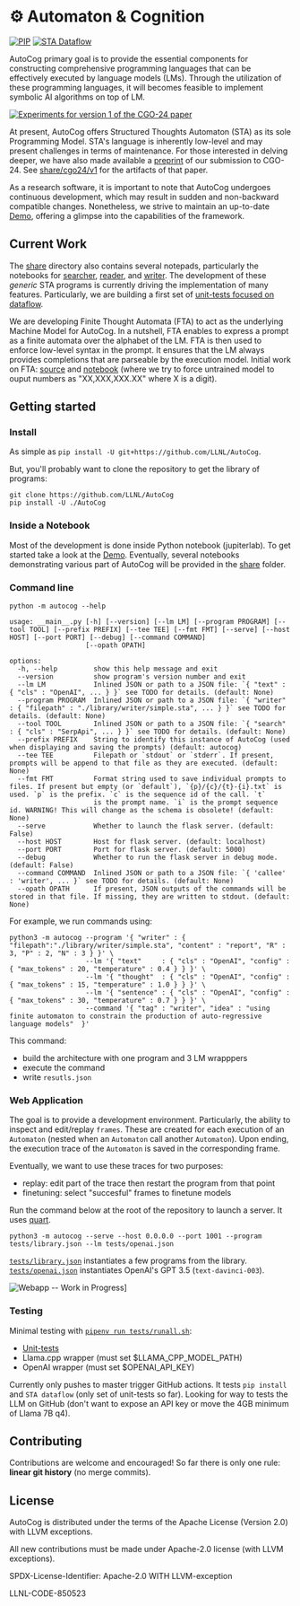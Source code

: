 &#9881; Automaton & Cognition
=============================

[![PIP](https://github.com/LLNL/AutoCog/workflows/pip/badge.svg)](https://github.com/LLNL/AutoCog/actions)
[![STA Dataflow](https://github.com/LLNL/AutoCog/workflows/dataflow/badge.svg)](https://github.com/LLNL/AutoCog/actions)

AutoCog primary goal is to provide the essential components for constructing comprehensive programming languages that can be effectively executed by language models (LMs). Through the utilization of these programming languages, it will becomes feasible to implement symbolic AI algorithms on top of LM.

[![Experiments for version 1 of the CGO-24 paper](./share/cgo24/v1/composite.png)](./share/cgo24/v1)

At present, AutoCog offers Structured Thoughts Automaton (STA) as its sole Programming Model. STA's language is inherently low-level and may present challenges in terms of maintenance. For those interested in delving deeper, we have also made available a [preprint](https://arxiv.org/abs/2306.10196) of our submission to CGO-24. See [share/cgo24/v1](./share/cgo24/v1) for the artifacts of that paper.

As a research software, it is important to note that AutoCog undergoes continuous development, which may result in sudden and non-backward compatible changes. Nonetheless, we strive to maintain an up-to-date [Demo](./demo.ipynb), offering a glimpse into the capabilities of the framework. 

## Current Work

The [share](./share) directory also contains several notepads, particularly the notebooks for [searcher](./share/searcher.ipynb), [reader](./share/reader.ipynb), and [writer](./share/writer.ipynb). The development of these _generic_ STA programs is currently driving the implementation of many features. Particularly, we are building a first set of [unit-tests focused on dataflow](./tests/unittests).

We are developing Finite Thought Automata (FTA) to act as the underlying Machine Model for AutoCog. In a nutshell, FTA enables to express a prompt as a finite automata over the alphabet of the LM. FTA is then used to enforce low-level syntax in the prompt. It ensures that the LM always provides completions that are parseable by the execution model. Initial work on FTA: [source](./autocog/automatons/fta) and [notebook](./share/fta.ipynb) (where we try to force untrained model to ouput numbers as "XX,XXX,XXX.XX" where X is a digit).

## Getting started

### Install

As simple as `pip install -U git+https://github.com/LLNL/AutoCog`.

But, you'll probably want to clone the repository to get the library of programs:
```
git clone https://github.com/LLNL/AutoCog
pip install -U ./AutoCog
```

### Inside a Notebook

Most of the development is done inside Python notebook (jupiterlab).
To get started take a look at the [Demo](./demo.ipynb).
Eventually, several notebooks demonstrating various part of AutoCog will be provided in the [share](./share) folder.

### Command line

`python -m autocog --help`

```
usage: __main__.py [-h] [--version] [--lm LM] [--program PROGRAM] [--tool TOOL] [--prefix PREFIX] [--tee TEE] [--fmt FMT] [--serve] [--host HOST] [--port PORT] [--debug] [--command COMMAND]
                   [--opath OPATH]

options:
  -h, --help         show this help message and exit
  --version          show program's version number and exit
  --lm LM            Inlined JSON or path to a JSON file: `{ "text" : { "cls" : "OpenAI", ... } }` see TODO for details. (default: None)
  --program PROGRAM  Inlined JSON or path to a JSON file: `{ "writer" : { "filepath" : "./library/writer/simple.sta", ... } }` see TODO for details. (default: None)
  --tool TOOL        Inlined JSON or path to a JSON file: `{ "search" : { "cls" : "SerpApi", ... } }` see TODO for details. (default: None)
  --prefix PREFIX    String to identify this instance of AutoCog (used when displaying and saving the prompts) (default: autocog)
  --tee TEE          Filepath or `stdout` or `stderr`. If present, prompts will be append to that file as they are executed. (default: None)
  --fmt FMT          Format string used to save individual prompts to files. If present but empty (or `default`), `{p}/{c}/{t}-{i}.txt` is used. `p` is the prefix. `c` is the sequence id of the call. `t`
                     is the prompt name. `i` is the prompt sequence id. WARNING! This will change as the schema is obsolete! (default: None)
  --serve            Whether to launch the flask server. (default: False)
  --host HOST        Host for flask server. (default: localhost)
  --port PORT        Port for flask server. (default: 5000)
  --debug            Whether to run the flask server in debug mode. (default: False)
  --command COMMAND  Inlined JSON or path to a JSON file: `{ 'callee' : 'writer', ... }` see TODO for details. (default: None)
  --opath OPATH      If present, JSON outputs of the commands will be stored in that file. If missing, they are written to stdout. (default: None)
```

For example, we run commands using:
```
python3 -m autocog --program '{ "writer" : { "filepath":"./library/writer/simple.sta", "content" : "report", "R" : 3, "P" : 2, "N" : 3 } }' \
                   --lm '{ "text"     : { "cls" : "OpenAI", "config" : { "max_tokens" : 20, "temperature" : 0.4 } } }' \
                   --lm '{ "thought"  : { "cls" : "OpenAI", "config" : { "max_tokens" : 15, "temperature" : 1.0 } } }' \
                   --lm '{ "sentence" : { "cls" : "OpenAI", "config" : { "max_tokens" : 30, "temperature" : 0.7 } } }' \
                   --command '{ "tag" : "writer", "idea" : "using finite automaton to constrain the production of auto-regressive language models"  }'
```
This command:
 - build the architecture with one program and 3 LM wrapppers
 - execute the command
 - write `resutls.json`

### Web Application

The goal is to provide a development environment.
Particularly, the ability to inspect and edit/replay `frames`.
These are created for each execution of an `Automaton` (nested when an `Automaton` call another `Automaton`).
Upon ending, the execution trace of the `Automaton` is saved in the corresponding frame.

Eventually, we want to use these traces for two purposes:
 - replay: edit part of the trace then restart the program from that point
 - finetuning: select "succesful" frames to finetune models

Run the command below at the root of the repository to launch a server. It uses [quart](http://pgjones.gitlab.io/quart).
```
python3 -m autocog --serve --host 0.0.0.0 --port 1001 --program tests/library.json --lm tests/openai.json
```
[`tests/library.json`](./tests/library.json) instantiates a few programs from the library.
[`tests/openai.json`](./tests/openai.json) instantiates OpenAI's GPT 3.5 (`text-davinci-003`).

![Webapp -- Work in Progress](./share/webapp/webapp.png)]

### Testing

Minimal testing with [`pipenv run tests/runall.sh`](./tests/runall.sh):
 - [Unit-tests](./tests/unittests)
 - Llama.cpp wrapper (must set $LLAMA_CPP_MODEL_PATH)
 - OpenAI wrapper (must set $OPENAI_API_KEY)
 
Currently only pushes to master trigger GitHub actions.
It tests `pip install` and `STA dataflow` (only set of unit-tests so far).
Looking for way to tests the LLM on GitHub (don't want to expose an API key or move the 4GB minimum of Llama 7B q4).

## Contributing

Contributions are welcome and encouraged!
So far there is only one rule: **linear git history** (no merge commits).

## License

AutoCog is distributed under the terms of the Apache License (Version 2.0) with LLVM exceptions.

All new contributions must be made under Apache-2.0 license (with LLVM exceptions).

SPDX-License-Identifier: Apache-2.0 WITH LLVM-exception

LLNL-CODE-850523
